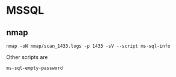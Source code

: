 # MSSQL

## nmap

```shell
nmap -oN nmap/scan_1433.logs -p 1433 -sV --script ms-sql-info
```

Other scripts are

```shell
ms-sql-empty-password
```